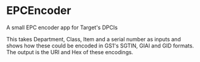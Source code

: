 # EPCEncoder
A small EPC encoder app for Target's DPCIs

This takes Department, Class, Item and a serial number as inputs and shows how these could be encoded in GS1's SGTIN, GIAI and GID formats.
The output is the URI and Hex of these encodings.
